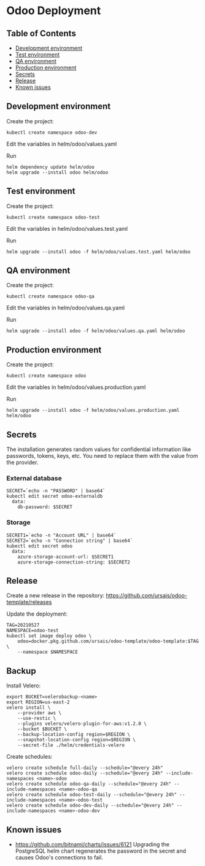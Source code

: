 # Odoo Deployment

## Table of Contents
* [Development environment](#Development-environment)
* [Test environment](#Test-environment)
* [QA environment](#QA-environment)
* [Production environment](#Production-environment)
* [Secrets](#Secrets)
* [Release](#Release)
* [Known issues](#Known-issues)

## Development environment

Create the project:
```shell script
kubectl create namespace odoo-dev
```
Edit the variables in helm/odoo/values.yaml

Run
```shell script
helm dependency update helm/odoo
helm upgrade --install odoo helm/odoo
```

## Test environment

Create the project:
```shell script
kubectl create namespace odoo-test
```
Edit the variables in helm/odoo/values.test.yaml

Run
```shell script
helm upgrade --install odoo -f helm/odoo/values.test.yaml helm/odoo
```

## QA environment

Create the project:
```shell script
kubectl create namespace odoo-qa
```
Edit the variables in helm/odoo/values.qa.yaml

Run
```shell script
helm upgrade --install odoo -f helm/odoo/values.qa.yaml helm/odoo
```

## Production environment

Create the project:
```shell script
kubectl create namespace odoo
```
Edit the variables in helm/odoo/values.production.yaml

Run
```shell script
helm upgrade --install odoo -f helm/odoo/values.production.yaml helm/odoo
```

## Secrets

The installation generates random values for confidential information like passwords,
tokens, keys, etc. You need to replace them with the value from the provider.

### External database

```shell
SECRET=`echo -n "PASSWORD" | base64`
kubectl edit secret odoo-externaldb
  data:
    db-password: $SECRET
```

### Storage

```shell
SECRET1=`echo -n "Account URL" | base64`
SECRET2=`echo -n "Connection string" | base64`
kubectl edit secret odoo
  data:
    azure-storage-account-url: $SECRET1
    azure-storage-connection-string: $SECRET2
```

## Release

Create a new release in the repository:
https://github.com/ursais/odoo-template/releases

Update the deployment:
```shell script
TAG=20210527
NAMESPACE=odoo-test
kubectl set image deploy odoo \
    odoo=docker.pkg.github.com/ursais/odoo-template/odoo-template:$TAG \
    --namespace $NAMESPACE
```

## Backup

Install Velero:
```shell
export BUCKET=velerobackup-<name>
export REGION=us-east-2
velero install \
    --provider aws \
    --use-restic \
    --plugins velero/velero-plugin-for-aws:v1.2.0 \
    --bucket $BUCKET \
    --backup-location-config region=$REGION \
    --snapshot-location-config region=$REGION \
    --secret-file ./helm/credentials-velero
```

Create schedules:
```shell
velero create schedule full-daily --schedule="@every 24h"
velero create schedule odoo-daily --schedule="@every 24h" --include-namespaces <name>-odoo
velero create schedule odoo-qa-daily --schedule="@every 24h" --include-namespaces <name>-odoo-qa
velero create schedule odoo-test-daily --schedule="@every 24h" --include-namespaces <name>-odoo-test
velero create schedule odoo-dev-daily --schedule="@every 24h" --include-namespaces <name>-odoo-dev
```

## Known issues

* https://github.com/bitnami/charts/issues/6121
  Upgrading the PostgreSQL helm chart regenerates the password in the secret and causes
  Odoo's connections to fail.
